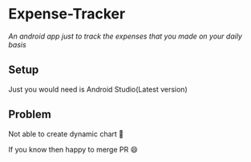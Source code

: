 # Expense-Tracker
_An android app just to track the expenses that you made on your daily basis_
<br/>

## Setup
Just you would need is Android Studio(Latest version)

## Problem

Not able to create dynamic chart :exploding_head:

If you know then happy to merge PR :smile:
